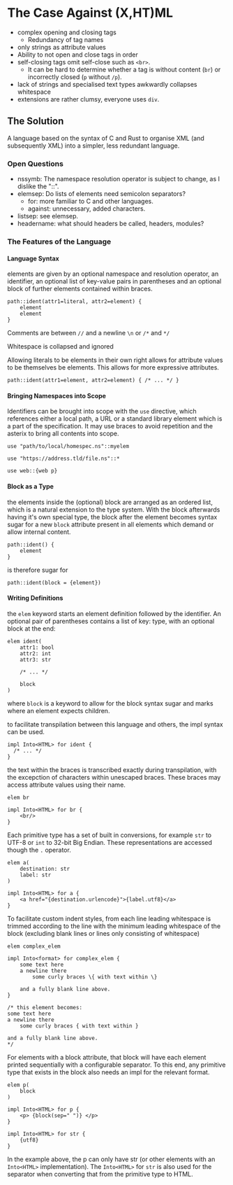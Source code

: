# The Case Against (X,HT)ML

* complex opening and closing tags
  * Redundancy of tag names
* only strings as attribute values
* Ability to not open and close tags in order
* self-closing tags omit self-close such as `<br>`.
  * It can be hard to determine whether a tag is without content (`br`) or incorrectly closed (`p` without `/p`).
* lack of strings and specialised text types awkwardly collapses whitespace
* extensions are rather clumsy, everyone uses `div`.

## The Solution

A language based on the syntax of C and Rust to organise XML (and subsequently XML) into a simpler, less redundant language.

### Open Questions

* nssymb: The namespace resolution operator is subject to change, as I dislike the "::".
* elemsep: Do lists of elements need semicolon separators?
  * for: more familiar to C and other languages.
  * against: unnecessary, added characters.
* listsep: see elemsep.
* headername: what should headers be called, headers, modules?

### The Features of the Language

#### Language Syntax

elements are given by an optional namespace and resolution operator, an identifier, an optional list of key-value pairs in parentheses and an optional block of further elements contained within braces.

```newxml
path::ident(attr1=literal, attr2=element) {
    element
    element
}
```

Comments are between `//` and a newline `\n` or `/*` and `*/`

Whitespace is collapsed and ignored

Allowing literals to be elements in their own right allows for attribute values to be themselves be elements. This allows for more expressive attributes.

```newxml
path::ident(attr1=element, attr2=element) { /* ... */ }
```

#### Bringing Namespaces into Scope

Identifiers can be brought into scope with the `use` directive, which references either a local path, a URL or a standard library element which is a part of the specification. It may use braces to avoid repetition and the asterix to bring all contents into scope.

```newxml
use "path/to/local/homespec.ns"::myelem

use "https://address.tld/file.ns"::*

use web::{web p}
```

#### Block as a Type

the elements inside the (optional) block are arranged as an ordered list, which is a natural extension to the type system. With the block afterwards having it's own special type, the block after the element becomes syntax sugar for a new `block` attribute present in all elements which demand or allow internal content.

```newxml
path::ident() {
    element
}
```

is therefore sugar for

```newxml
path::ident(block = {element})
```

#### Writing Definitions

the `elem` keyword starts an element definition followed by the identifier. An optional pair of parentheses contains a list of key: type, with an optional block at the end:

```newxml
elem ident(
    attr1: bool
    attr2: int
    attr3: str

    /* ... */

    block
)
```

where `block` is a keyword to allow for the block syntax sugar and marks where an element expects children.

to facilitate transpilation between this language and others, the impl syntax can be used.

```newxml
impl Into<HTML> for ident {
  /* ... */
}
```

the text within the braces is transcribed exactly during transpilation, with the excepction of characters within unescaped braces. These braces may access attribute values using their name.

```newxml
elem br

impl Into<HTML> for br {
    <br/> 
}
```

Each primitive type has a set of built in conversions, for example `str` to UTF-8 or `int` to 32-bit Big Endian. These representations are accessed though the `.` operator.

```newxml
elem a(
    destination: str
    label: str
)

impl Into<HTML> for a {
    <a href="{destination.urlencode}">{label.utf8}</a>
}
```

To facilitate custom indent styles, from each line leading whitespace is trimmed according to the line with the minimum leading whitespace of the block (excluding blank lines or lines only consisting of whitespace)

```newxml
elem complex_elem

impl Into<format> for complex_elem {
    some text here
    a newline there
        some curly braces \{ with text within \}

    and a fully blank line above.
}

/* this element becomes:
some text here
a newline there
    some curly braces { with text within }

and a fully blank line above.
*/
```

For elements with a block attribute, that block will have each element printed sequentially with a configurable separator. To this end, any primitive type that exists in the block also needs an impl for the relevant format.

```newxml
elem p(
    block
)

impl Into<HTML> for p {
    <p> {block(sep=" ")} </p>
}

impl Into<HTML> for str {
    {utf8}
}
```

In the example above, the p can only have str (or other elements with an `Into<HTML>` implementation). The `Into<HTML>` for `str` is also used for the separator when converting that from the primitive type to HTML.
